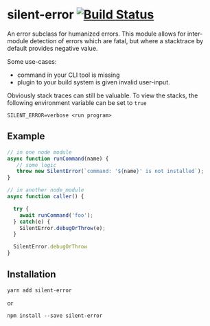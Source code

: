 # silent-error [![Build Status](https://travis-ci.org/ember-cli/silent-error.svg)](https://travis-ci.org/ember-cli/silent-error)

An error subclass for humanized errors. This module allows for inter-module detection of errors which are fatal, but where a stacktrace by default provides negative value.

Some use-cases:

* command in your CLI tool is missing
* plugin to your build system is given invalid user-input.

Obviously stack traces can still be valuable. To view the stacks, the following environment variable can be set to `true`

```
SILENT_ERROR=verbose <run program>
```

## Example

```js
// in one node module
async function runCommand(name) {
   // some logic
   throw new SilentError(`command: '${name}' is not installed`);
}
```

```js
// in another node_module
async function caller() {

  try {
    await runCommand('foo');
  } catch(e) {
    SilentError.debugOrThrow(e);
  }

  SilentError.debugOrThrow
}
```

## Installation

```
yarn add silent-error
```

or

```
npm install --save silent-error
```
